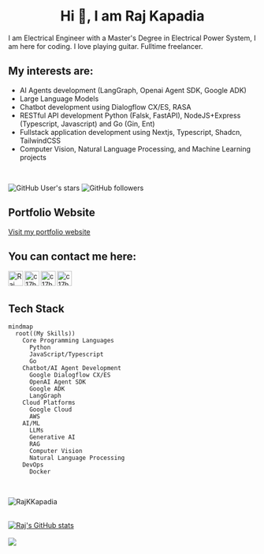 <h1 align="center">Hi 👋, I am Raj Kapadia</h1>

I am Electrical Engineer with a Master's Degree in Electrical Power System, I am here for coding. I love playing guitar. Fulltime freelancer.

## My interests are:
* AI Agents development (LangGraph, Openai Agent SDK, Google ADK)
* Large Language Models
* Chatbot development using Dialogflow CX/ES, RASA
* RESTful API development Python (Falsk, FastAPI), NodeJS+Express (Typescript, Javascript) and Go (Gin, Ent)
* Fullstack application development using Nextjs, Typescript, Shadcn, TailwindCSS
* Computer Vision, Natural Language Processing, and Machine Learning projects

<br>

![GitHub User's stars](https://img.shields.io/github/stars/RajKKapadia?style=for-the-badge)
![GitHub followers](https://img.shields.io/github/followers/RajKKapadia?style=for-the-badge)

## Portfolio Website
<a href="https://www.rajkapadia.com" target="_blank">
  Visit my portfolio website
</a>

## You can contact me here:
[<img align="left" alt="Raj Kapadia | LinkedIn" width="30px" src="https://img.icons8.com/color/48/000000/linkedin.png" />](https://www.linkedin.com/in/rajkkapadia/)
[<img align="left" alt="c17hawke | YouTube" width="30px" src="https://img.icons8.com/doodle/48/000000/youtube-play--v2.png" />](https://www.youtube.com/channel/UCOT01XvBSj12xQsANtTeAcQ)
[<img align="left" alt="c17hawke | YouTube" width="30px" src="https://img.icons8.com/color/48/000000/fiverr.png" />](https://www.fiverr.com/rajkkapadia)
[<img align="left" alt="c17hawke | YouTube" width="30px" src="https://img.icons8.com/external-tal-revivo-filled-tal-revivo/24/000000/external-upwork-a-global-freelancing-platform-where-professionals-connect-and-collaborate-remotely-logo-filled-tal-revivo.png" />](https://www.upwork.com/freelancers/~0176aeacfcff7f1fc2)

<br>
<br>

## Tech Stack

```mermaid
mindmap
  root((My Skills))
    Core Programming Languages
      Python
      JavaScript/Typescript
      Go
    Chatbot/AI Agent Development
      Google Dialogflow CX/ES
      OpenAI Agent SDK
      Google ADK
      LangGraph
    Cloud Platforms
      Google Cloud
      AWS
    AI/ML
      LLMs
      Generative AI
      RAG
      Computer Vision
      Natural Language Processing
    DevOps
      Docker
```
<br>

<p><img align="center" src="https://github-readme-streak-stats.herokuapp.com/?user=RajKKapadia" alt="RajKKapadia" /></p>

<br>

<a href="">
  <img src="https://github-readme-stats.vercel.app/api?username=RajKKapadia&hide=contribs,prs,issues" alt="Raj's GitHub stats" />
</a>

<br>
<br>

<a href="https://github.com/RajKKapadia/Google_Calendar_Youtube_Demo">
  <img align="center" src="https://github-readme-stats.vercel.app/api/pin/?username=RajKKapadia&repo=Google_Calendar_Youtube_Demo" />
</a>
